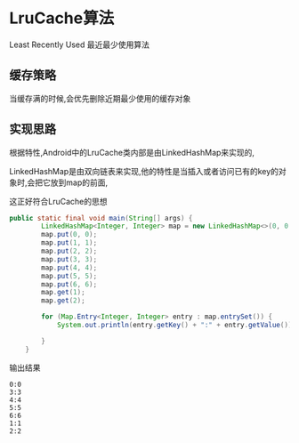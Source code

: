 # LruCache算法

Least Recently Used 最近最少使用算法

## 缓存策略

当缓存满的时候,会优先删除近期最少使用的缓存对象

## 实现思路

根据特性,Android中的LruCache类内部是由LinkedHashMap来实现的,

LinkedHashMap是由双向链表来实现,他的特性是当插入或者访问已有的key的对象时,会把它放到map的前面,

这正好符合LruCache的思想

```java
public static final void main(String[] args) {
        LinkedHashMap<Integer, Integer> map = new LinkedHashMap<>(0, 0.75f, true);
        map.put(0, 0);
        map.put(1, 1);
        map.put(2, 2);
        map.put(3, 3);
        map.put(4, 4);
        map.put(5, 5);
        map.put(6, 6);
        map.get(1);
        map.get(2);

        for (Map.Entry<Integer, Integer> entry : map.entrySet()) {
            System.out.println(entry.getKey() + ":" + entry.getValue());

        }
    }
```

输出结果

```
0:0
3:3
4:4
5:5
6:6
1:1
2:2
```

